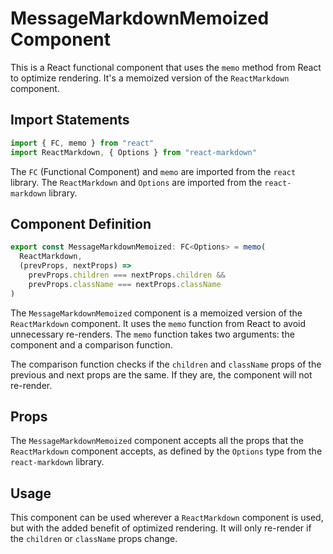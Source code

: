 # MessageMarkdownMemoized Component

This is a React functional component that uses the `memo` method from React to optimize rendering. It's a memoized version of the `ReactMarkdown` component.

## Import Statements

```jsx
import { FC, memo } from "react"
import ReactMarkdown, { Options } from "react-markdown"
```

The `FC` (Functional Component) and `memo` are imported from the `react` library. The `ReactMarkdown` and `Options` are imported from the `react-markdown` library.

## Component Definition

```jsx
export const MessageMarkdownMemoized: FC<Options> = memo(
  ReactMarkdown,
  (prevProps, nextProps) =>
    prevProps.children === nextProps.children &&
    prevProps.className === nextProps.className
)
```

The `MessageMarkdownMemoized` component is a memoized version of the `ReactMarkdown` component. It uses the `memo` function from React to avoid unnecessary re-renders. The `memo` function takes two arguments: the component and a comparison function.

The comparison function checks if the `children` and `className` props of the previous and next props are the same. If they are, the component will not re-render.

## Props

The `MessageMarkdownMemoized` component accepts all the props that the `ReactMarkdown` component accepts, as defined by the `Options` type from the `react-markdown` library.

## Usage

This component can be used wherever a `ReactMarkdown` component is used, but with the added benefit of optimized rendering. It will only re-render if the `children` or `className` props change.